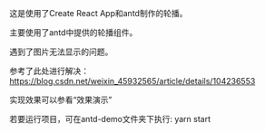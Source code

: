 这是使用了Create React App和antd制作的轮播。

主要使用了antd中提供的轮播组件。

遇到了图片无法显示的问题。

参考了此处进行解决：https://blog.csdn.net/weixin_45932565/article/details/104236553

实现效果可以参看“效果演示”

若要运行项目，可在antd-demo文件夹下执行: yarn start
